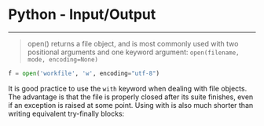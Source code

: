 # Python - Input/Output
---
> open() returns a file object, and is most commonly used with two positional arguments and one keyword argument: `open(filename, mode, encoding=None)`
``` python
f = open('workfile', 'w', encoding="utf-8")
```

It is good practice to use the `with` keyword when dealing with file objects. The advantage is that the file is properly closed after its suite finishes, even if an exception is raised at some point. Using with is also much shorter than writing equivalent try-finally blocks:
